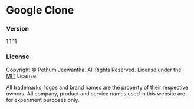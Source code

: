 # Google Clone

### Version
1.1.11
### License
Copyright &copy; Pethum Jeewantha. All Rights Reserved.
License under the [MIT](LICENSE.txt) License.

All trademarks, logos and brand names are the property of their respective owners. All company, product and service names used in this website are for experiment purposes only. 
